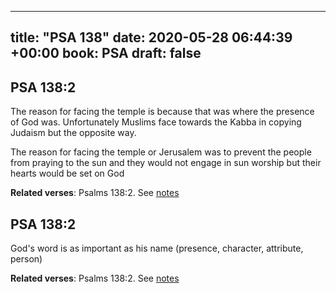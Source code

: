 
---
title: "PSA 138"
date: 2020-05-28 06:44:39 +00:00
book: PSA
draft: false
---

## PSA 138:2

The reason for facing the temple is because that was where the presence of God was. Unfortunately Muslims face towards the Kabba in copying Judaism but the opposite way. 

The reason for facing the temple or Jerusalem was to prevent the people from praying to the sun and they would not engage in sun worship but their hearts would be set on God

**Related verses**: Psalms 138:2. See [notes](https://my.bible.com/notes/3439264514477645940)


## PSA 138:2

God's word is as important as his name (presence, character, attribute, person)

**Related verses**: Psalms 138:2. See [notes](https://my.bible.com/notes/3438657641705628336)

